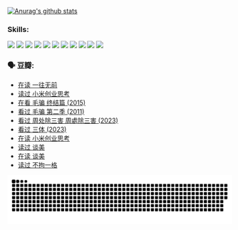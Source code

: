 
[![Anurag's github stats](https://github-readme-stats.vercel.app/api?username=w940853815)](https://github.com/anuraghazra/github-readme-stats)

### Skills:

<code><img height="32" src="https://cdn.jsdelivr.net/npm/simple-icons@v5/icons/python.svg"></code>
<code><img height="32" src="https://cdn.jsdelivr.net/npm/simple-icons@v5/icons/javascript.svg"></code>
<code><img height="32" src="https://cdn.jsdelivr.net/npm/simple-icons@v5/icons/django.svg"></code>
<code><img height="32" src="https://cdn.jsdelivr.net/npm/simple-icons@v5/icons/flask.svg"></code>
<code><img height="32" src="https://cdn.jsdelivr.net/npm/simple-icons@v5/icons/vuetify.svg"></code>
<code><img height="32" src="https://cdn.jsdelivr.net/npm/simple-icons@v5/icons/git.svg"></code>
<code><img height="32" src="https://cdn.jsdelivr.net/npm/simple-icons@v5/icons/docker.svg"></code>
<code><img height="32" src="https://cdn.jsdelivr.net/npm/simple-icons@v5/icons/postgresql.svg"></code>
<code><img height="32" src="https://cdn.jsdelivr.net/npm/simple-icons@v5/icons/elasticsearch.svg"></code>
<code><img height="32" src="https://cdn.jsdelivr.net/npm/simple-icons@v5/icons/macos.svg"></code>
<code><img height="32" src="https://cdn.jsdelivr.net/npm/simple-icons@v5/icons/linux.svg"></code>

### 🗣 豆瓣:

<!-- DOUBAN-ACTIVITIES:START -->
- [在读 一往无前](https://www.douban.com/people/136069238/status/4590507310/?_i=14687968)
- [读过 小米创业思考](https://www.douban.com/people/136069238/status/4590506983/?_i=14687968)
- [在看 毛骗 终结篇‎ (2015)](https://www.douban.com/people/136069238/status/4581971924/?_i=14687968)
- [看过 毛骗 第二季‎ (2011)](https://www.douban.com/people/136069238/status/4581971810/?_i=14687968)
- [看过 周处除三害 周處除三害‎ (2023)](https://www.douban.com/people/136069238/status/4575646701/?_i=14687968)
- [看过 三体‎ (2023)](https://www.douban.com/people/136069238/status/4574263039/?_i=14687968)
- [在读 小米创业思考](https://www.douban.com/people/136069238/status/4572047905/?_i=14687968)
- [读过 谈美](https://www.douban.com/people/136069238/status/4572047629/?_i=14687968)
- [在读 谈美](https://www.douban.com/people/136069238/status/4560861771/?_i=14687968)
- [读过 不拘一格](https://www.douban.com/people/136069238/status/4560861445/?_i=14687968)
<!-- DOUBAN-ACTIVITIES:END -->


![Snake animation](https://raw.githubusercontent.com/w940853815/w940853815/output/github-contribution-grid-snake.svg)

<!--
**w940853815/w940853815** is a ✨ _special_ ✨ repository because its `README.md` (this file) appears on your GitHub profile.

Here are some ideas to get you started:

- 🔭 I’m currently working on ...
- 🌱 I’m currently learning ...
- 👯 I’m looking to collaborate on ...
- 🤔 I’m looking for help with ...
- 💬 Ask me about ...
- 📫 How to reach me: ...
- 😄 Pronouns: ...
- ⚡ Fun fact: ...
-->
